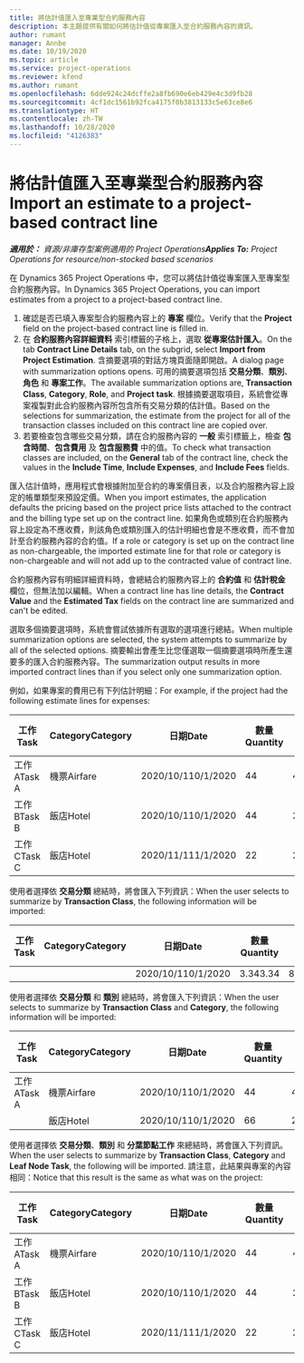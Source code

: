 ```yaml
---
title: 將估計值匯入至專業型合約服務內容
description: 本主題提供有關如何將估計值從專案匯入至合約服務內容的資訊。
author: rumant
manager: Annbe
ms.date: 10/19/2020
ms.topic: article
ms.service: project-operations
ms.reviewer: kfend
ms.author: rumant
ms.openlocfilehash: 6dde924c24dcffe2a8fb690e6eb429e4c3d9fb28
ms.sourcegitcommit: 4cf1dc1561b92fca4175f0b3813133c5e63ce8e6
ms.translationtype: HT
ms.contentlocale: zh-TW
ms.lasthandoff: 10/28/2020
ms.locfileid: "4126383"
---
```

# <a name="import-an-estimate-to-a-project-based-contract-line"></a><span data-ttu-id="7e1ac-103">將估計值匯入至專業型合約服務內容</span><span class="sxs-lookup"><span data-stu-id="7e1ac-103">Import an estimate to a project-based contract line</span></span>

<span data-ttu-id="7e1ac-104">_**適用於：** 資源/非庫存型案例適用的 Project Operations_</span><span class="sxs-lookup"><span data-stu-id="7e1ac-104">_**Applies To:** Project Operations for resource/non-stocked based scenarios_</span></span>

<span data-ttu-id="7e1ac-105">在 Dynamics 365 Project Operations 中，您可以將估計值從專案匯入至專案型合約服務內容。</span><span class="sxs-lookup"><span data-stu-id="7e1ac-105">In Dynamics 365 Project Operations, you can import estimates from a project to a project-based contract line.</span></span>

1. <span data-ttu-id="7e1ac-106">確認是否已填入專案型合約服務內容上的 **專案** 欄位。</span><span class="sxs-lookup"><span data-stu-id="7e1ac-106">Verify that the **Project** field on the project-based contract line is filled in.</span></span>
2. <span data-ttu-id="7e1ac-107">在 **合約服務內容詳細資料** 索引標籤的子格上，選取 **從專案估計匯入**。</span><span class="sxs-lookup"><span data-stu-id="7e1ac-107">On the tab **Contract Line Details** tab, on the subgrid, select **Import from Project Estimation**.</span></span> <span data-ttu-id="7e1ac-108">含摘要選項的對話方塊頁面隨即開啟。</span><span class="sxs-lookup"><span data-stu-id="7e1ac-108">A dialog page with summarization options opens.</span></span> <span data-ttu-id="7e1ac-109">可用的摘要選項包括 **交易分類**、**類別**、**角色** 和 **專案工作**。</span><span class="sxs-lookup"><span data-stu-id="7e1ac-109">The available summarization options are, **Transaction Class**, **Category**, **Role**, and **Project task**.</span></span> <span data-ttu-id="7e1ac-110">根據摘要選取項目，系統會從專案複製對此合約服務內容所包含所有交易分類的估計值。</span><span class="sxs-lookup"><span data-stu-id="7e1ac-110">Based on the selections for summarization, the estimate from the project for all of the transaction classes included on this contract line are copied over.</span></span> 
3. <span data-ttu-id="7e1ac-111">若要檢查包含哪些交易分類，請在合約服務內容的 **一般** 索引標籤上，檢查 **包含時間**、**包含費用** 及 **包含服務費** 中的值。</span><span class="sxs-lookup"><span data-stu-id="7e1ac-111">To check what transaction classes are included, on the **General** tab of the contract line, check the values in the **Include Time**, **Include Expenses**, and **Include Fees** fields.</span></span>

<span data-ttu-id="7e1ac-112">匯入估計值時，應用程式會根據附加至合約的專案價目表，以及合約服務內容上設定的帳單類型來預設定價。</span><span class="sxs-lookup"><span data-stu-id="7e1ac-112">When you import estimates, the application defaults the pricing based on the project price lists attached to the contract and the billing type set up on the contract line.</span></span> <span data-ttu-id="7e1ac-113">如果角色或類別在合約服務內容上設定為不應收費，則該角色或類別匯入的估計明細也會是不應收費，而不會加計至合約服務內容的合約值。</span><span class="sxs-lookup"><span data-stu-id="7e1ac-113">If a role or category is set up on the contract line as non-chargeable, the imported estimate line for that role or category is non-chargeable and will not add up to the contracted value of contract line.</span></span>

<span data-ttu-id="7e1ac-114">合約服務內容有明細詳細資料時，會總結合約服務內容上的 **合約值** 和 **估計稅金** 欄位，但無法加以編輯。</span><span class="sxs-lookup"><span data-stu-id="7e1ac-114">When a contract line has line details, the **Contract Value** and the **Estimated Tax** fields on the contract line are summarized and can't be edited.</span></span>

<span data-ttu-id="7e1ac-115">選取多個摘要選項時，系統會嘗試依據所有選取的選項進行總結。</span><span class="sxs-lookup"><span data-stu-id="7e1ac-115">When multiple summarization options are selected, the system attempts to summarize by all of the selected options.</span></span> <span data-ttu-id="7e1ac-116">摘要輸出會產生比您僅選取一個摘要選項時所產生還要多的匯入合約服務內容。</span><span class="sxs-lookup"><span data-stu-id="7e1ac-116">The summarization output results in more imported contract lines than if you select only one summarization option.</span></span>

<span data-ttu-id="7e1ac-117">例如，如果專案的費用已有下列估計明細：</span><span class="sxs-lookup"><span data-stu-id="7e1ac-117">For example, if the project had the following estimate lines for expenses:</span></span>

| <span data-ttu-id="7e1ac-118">工作​​</span><span class="sxs-lookup"><span data-stu-id="7e1ac-118">Task</span></span> | <span data-ttu-id="7e1ac-119">Category</span><span class="sxs-lookup"><span data-stu-id="7e1ac-119">Category</span></span> | <span data-ttu-id="7e1ac-120">日期</span><span class="sxs-lookup"><span data-stu-id="7e1ac-120">Date</span></span> | <span data-ttu-id="7e1ac-121">數量</span><span class="sxs-lookup"><span data-stu-id="7e1ac-121">Quantity</span></span> | <span data-ttu-id="7e1ac-122">單價</span><span class="sxs-lookup"><span data-stu-id="7e1ac-122">Unit price</span></span> | <span data-ttu-id="7e1ac-123">總數</span><span class="sxs-lookup"><span data-stu-id="7e1ac-123">Amount</span></span> |
| --- | --- | --- | --- | --- | --- |
| <span data-ttu-id="7e1ac-124">工作 A</span><span class="sxs-lookup"><span data-stu-id="7e1ac-124">Task A</span></span> | <span data-ttu-id="7e1ac-125">機票</span><span class="sxs-lookup"><span data-stu-id="7e1ac-125">Airfare</span></span> | <span data-ttu-id="7e1ac-126">2020/10/1</span><span class="sxs-lookup"><span data-stu-id="7e1ac-126">10/1/2020</span></span> | <span data-ttu-id="7e1ac-127">4</span><span class="sxs-lookup"><span data-stu-id="7e1ac-127">4</span></span> | <span data-ttu-id="7e1ac-128">400</span><span class="sxs-lookup"><span data-stu-id="7e1ac-128">400</span></span> | <span data-ttu-id="7e1ac-129">1600</span><span class="sxs-lookup"><span data-stu-id="7e1ac-129">1600</span></span> |
| <span data-ttu-id="7e1ac-130">工作 B</span><span class="sxs-lookup"><span data-stu-id="7e1ac-130">Task B</span></span> | <span data-ttu-id="7e1ac-131">飯店</span><span class="sxs-lookup"><span data-stu-id="7e1ac-131">Hotel</span></span> | <span data-ttu-id="7e1ac-132">2020/10/1</span><span class="sxs-lookup"><span data-stu-id="7e1ac-132">10/1/2020</span></span> | <span data-ttu-id="7e1ac-133">4</span><span class="sxs-lookup"><span data-stu-id="7e1ac-133">4</span></span> | <span data-ttu-id="7e1ac-134">200</span><span class="sxs-lookup"><span data-stu-id="7e1ac-134">200</span></span> | <span data-ttu-id="7e1ac-135">800</span><span class="sxs-lookup"><span data-stu-id="7e1ac-135">800</span></span> |
| <span data-ttu-id="7e1ac-136">工作 C</span><span class="sxs-lookup"><span data-stu-id="7e1ac-136">Task C</span></span> | <span data-ttu-id="7e1ac-137">飯店</span><span class="sxs-lookup"><span data-stu-id="7e1ac-137">Hotel</span></span> | <span data-ttu-id="7e1ac-138">2020/11/1</span><span class="sxs-lookup"><span data-stu-id="7e1ac-138">11/1/2020</span></span> | <span data-ttu-id="7e1ac-139">2</span><span class="sxs-lookup"><span data-stu-id="7e1ac-139">2</span></span> | <span data-ttu-id="7e1ac-140">200</span><span class="sxs-lookup"><span data-stu-id="7e1ac-140">200</span></span> | <span data-ttu-id="7e1ac-141">400</span><span class="sxs-lookup"><span data-stu-id="7e1ac-141">400</span></span> |

<span data-ttu-id="7e1ac-142">使用者選擇依 **交易分類** 總結時，將會匯入下列資訊：</span><span class="sxs-lookup"><span data-stu-id="7e1ac-142">When the user selects to summarize by **Transaction Class**, the following information will be imported:</span></span>

| <span data-ttu-id="7e1ac-143">工作​​</span><span class="sxs-lookup"><span data-stu-id="7e1ac-143">Task</span></span> | <span data-ttu-id="7e1ac-144">Category</span><span class="sxs-lookup"><span data-stu-id="7e1ac-144">Category</span></span> | <span data-ttu-id="7e1ac-145">日期</span><span class="sxs-lookup"><span data-stu-id="7e1ac-145">Date</span></span> | <span data-ttu-id="7e1ac-146">數量</span><span class="sxs-lookup"><span data-stu-id="7e1ac-146">Quantity</span></span> | <span data-ttu-id="7e1ac-147">單價</span><span class="sxs-lookup"><span data-stu-id="7e1ac-147">Unit price</span></span> | <span data-ttu-id="7e1ac-148">總數</span><span class="sxs-lookup"><span data-stu-id="7e1ac-148">Amount</span></span> |
| --- | --- | --- | --- | --- | --- |
| &nbsp;  | &nbsp;  | <span data-ttu-id="7e1ac-149">2020/10/1</span><span class="sxs-lookup"><span data-stu-id="7e1ac-149">10/1/2020</span></span> | <span data-ttu-id="7e1ac-150">3.34</span><span class="sxs-lookup"><span data-stu-id="7e1ac-150">3.34</span></span> | <span data-ttu-id="7e1ac-151">840</span><span class="sxs-lookup"><span data-stu-id="7e1ac-151">840</span></span> | <span data-ttu-id="7e1ac-152">2800</span><span class="sxs-lookup"><span data-stu-id="7e1ac-152">2800</span></span> |

<span data-ttu-id="7e1ac-153">使用者選擇依 **交易分類** 和 **類別** 總結時，將會匯入下列資訊：</span><span class="sxs-lookup"><span data-stu-id="7e1ac-153">When the user selects to summarize by **Transaction Class** and **Category**, the following information will be imported:</span></span>

| <span data-ttu-id="7e1ac-154">工作​​</span><span class="sxs-lookup"><span data-stu-id="7e1ac-154">Task</span></span> | <span data-ttu-id="7e1ac-155">Category</span><span class="sxs-lookup"><span data-stu-id="7e1ac-155">Category</span></span> | <span data-ttu-id="7e1ac-156">日期</span><span class="sxs-lookup"><span data-stu-id="7e1ac-156">Date</span></span> | <span data-ttu-id="7e1ac-157">數量</span><span class="sxs-lookup"><span data-stu-id="7e1ac-157">Quantity</span></span> | <span data-ttu-id="7e1ac-158">單價</span><span class="sxs-lookup"><span data-stu-id="7e1ac-158">Unit price</span></span> | <span data-ttu-id="7e1ac-159">總數</span><span class="sxs-lookup"><span data-stu-id="7e1ac-159">Amount</span></span> |
| --- | --- | --- | --- | --- | --- |
| <span data-ttu-id="7e1ac-160">工作 A</span><span class="sxs-lookup"><span data-stu-id="7e1ac-160">Task A</span></span> | <span data-ttu-id="7e1ac-161">機票</span><span class="sxs-lookup"><span data-stu-id="7e1ac-161">Airfare</span></span> | <span data-ttu-id="7e1ac-162">2020/10/1</span><span class="sxs-lookup"><span data-stu-id="7e1ac-162">10/1/2020</span></span> | <span data-ttu-id="7e1ac-163">4</span><span class="sxs-lookup"><span data-stu-id="7e1ac-163">4</span></span> | <span data-ttu-id="7e1ac-164">400</span><span class="sxs-lookup"><span data-stu-id="7e1ac-164">400</span></span> | <span data-ttu-id="7e1ac-165">1600</span><span class="sxs-lookup"><span data-stu-id="7e1ac-165">1600</span></span> |
| &nbsp;  | <span data-ttu-id="7e1ac-166">飯店</span><span class="sxs-lookup"><span data-stu-id="7e1ac-166">Hotel</span></span> | <span data-ttu-id="7e1ac-167">2020/10/1</span><span class="sxs-lookup"><span data-stu-id="7e1ac-167">10/1/2020</span></span> | <span data-ttu-id="7e1ac-168">6</span><span class="sxs-lookup"><span data-stu-id="7e1ac-168">6</span></span> | <span data-ttu-id="7e1ac-169">200</span><span class="sxs-lookup"><span data-stu-id="7e1ac-169">200</span></span> | <span data-ttu-id="7e1ac-170">1200</span><span class="sxs-lookup"><span data-stu-id="7e1ac-170">1200</span></span> |

<span data-ttu-id="7e1ac-171">使用者選擇依 **交易分類**、**類別** 和 **分葉節點工作** 來總結時，將會匯入下列資訊。</span><span class="sxs-lookup"><span data-stu-id="7e1ac-171">When the user selects to summarize by **Transaction Class**, **Category** and **Leaf Node Task**, the following will be imported.</span></span> <span data-ttu-id="7e1ac-172">請注意，此結果與專案的內容相同：</span><span class="sxs-lookup"><span data-stu-id="7e1ac-172">Notice that this result is the same as what was on the project:</span></span>

| <span data-ttu-id="7e1ac-173">工作​​</span><span class="sxs-lookup"><span data-stu-id="7e1ac-173">Task</span></span> | <span data-ttu-id="7e1ac-174">Category</span><span class="sxs-lookup"><span data-stu-id="7e1ac-174">Category</span></span> | <span data-ttu-id="7e1ac-175">日期</span><span class="sxs-lookup"><span data-stu-id="7e1ac-175">Date</span></span> | <span data-ttu-id="7e1ac-176">數量</span><span class="sxs-lookup"><span data-stu-id="7e1ac-176">Quantity</span></span> | <span data-ttu-id="7e1ac-177">單價</span><span class="sxs-lookup"><span data-stu-id="7e1ac-177">Unit price</span></span> | <span data-ttu-id="7e1ac-178">總數</span><span class="sxs-lookup"><span data-stu-id="7e1ac-178">Amount</span></span> |
| --- | --- | --- | --- | --- | --- |
| <span data-ttu-id="7e1ac-179">工作 A</span><span class="sxs-lookup"><span data-stu-id="7e1ac-179">Task A</span></span> | <span data-ttu-id="7e1ac-180">機票</span><span class="sxs-lookup"><span data-stu-id="7e1ac-180">Airfare</span></span> | <span data-ttu-id="7e1ac-181">2020/10/1</span><span class="sxs-lookup"><span data-stu-id="7e1ac-181">10/1/2020</span></span> | <span data-ttu-id="7e1ac-182">4</span><span class="sxs-lookup"><span data-stu-id="7e1ac-182">4</span></span> | <span data-ttu-id="7e1ac-183">400</span><span class="sxs-lookup"><span data-stu-id="7e1ac-183">400</span></span> | <span data-ttu-id="7e1ac-184">1600</span><span class="sxs-lookup"><span data-stu-id="7e1ac-184">1600</span></span> |
| <span data-ttu-id="7e1ac-185">工作 B</span><span class="sxs-lookup"><span data-stu-id="7e1ac-185">Task B</span></span> | <span data-ttu-id="7e1ac-186">飯店</span><span class="sxs-lookup"><span data-stu-id="7e1ac-186">Hotel</span></span> | <span data-ttu-id="7e1ac-187">2020/10/1</span><span class="sxs-lookup"><span data-stu-id="7e1ac-187">10/1/2020</span></span> | <span data-ttu-id="7e1ac-188">4</span><span class="sxs-lookup"><span data-stu-id="7e1ac-188">4</span></span> | <span data-ttu-id="7e1ac-189">200</span><span class="sxs-lookup"><span data-stu-id="7e1ac-189">200</span></span> | <span data-ttu-id="7e1ac-190">800</span><span class="sxs-lookup"><span data-stu-id="7e1ac-190">800</span></span> |
| <span data-ttu-id="7e1ac-191">工作 C</span><span class="sxs-lookup"><span data-stu-id="7e1ac-191">Task C</span></span> | <span data-ttu-id="7e1ac-192">飯店</span><span class="sxs-lookup"><span data-stu-id="7e1ac-192">Hotel</span></span> | <span data-ttu-id="7e1ac-193">2020/11/1</span><span class="sxs-lookup"><span data-stu-id="7e1ac-193">11/1/2020</span></span> | <span data-ttu-id="7e1ac-194">2</span><span class="sxs-lookup"><span data-stu-id="7e1ac-194">2</span></span> | <span data-ttu-id="7e1ac-195">200</span><span class="sxs-lookup"><span data-stu-id="7e1ac-195">200</span></span> | <span data-ttu-id="7e1ac-196">400</span><span class="sxs-lookup"><span data-stu-id="7e1ac-196">400</span></span> |
